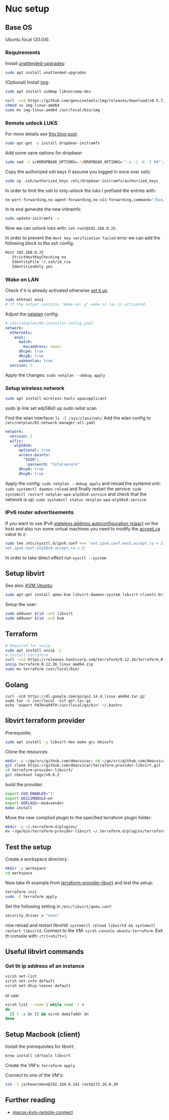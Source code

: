 # Nuc setup

## Base OS

Ubuntu focal (20.04).

### Requirements

Install [unattended-upgrades](https://help.ubuntu.com/community/AutomaticSecurityUpdates):

```bash
sudo apt install unattended-upgrades
```

(Optional) Install [img](https://github.com/genuinetools/img/releases/download):

```bash
sudo apt install uidmap libseccomp-dev

curl -sLO https://github.com/genuinetools/img/releases/download/v0.5.7/img-linux-amd64
chmod +x img-linux-amd64
sudo mv img-linux-amd64 /usr/local/bin/img
```

### Remote unlock LUKS

For more details see [this blog post](https://hamy.io/post/0009/how-to-install-luks-encrypted-ubuntu-18.04.x-server-and-enable-remote-unlocking).

```bash
sudo apt-get -y install dropbear-initramfs
```

Add some sane options for dropbear:

```bash
sudo sed -i s/#DROPBEAR_OPTIONS=.*/DROPBEAR_OPTIONS='"-s -j -k -I 60"'/ /etc/dropbear-initramfs/config
```

Copy the authorized ssh keys (I assume you logged in once over ssh):

```bash
sudo cp .ssh/authorized_keys /etc/dropbear-initramfs/authorized_keys
```

In order to limit the ssh to only unlock the luks I prefixed the entries with:

```bash
no-port-forwarding,no-agent-forwarding,no-x11-forwarding,command="/bin/cryptroot-unlock"
```

In te end generate the new initramfs:

```bash
sudo update-initramfs -u
```

Now we can unlock luks with: `ssh root@192.168.0.25`.

In order to prevent the `Host key verification failed` error we can add the following block to the ssh config:

```bash
Host 192.168.0.25
   StrictHostKeyChecking no
   IdentityFile ~/.ssh/id_rsa
   IdentitiesOnly yes
```

### Wake on LAN

Check if it is already activated otherwise [set it up](https://www.intel.de/content/www/de/de/support/articles/000027615/intel-nuc.html)

```bash
sudo ethtool eno1
# If the output contains "Wake-on: g" wake on lan is activated.
```

Adjust the [netplan](https://wiki.ubuntuusers.de/Netplan/) config:

```yaml
# /etc/netplan/00-installer-config.yaml
network:
  ethernets:
    eno1:
      match:
        macaddress: <mac>
      dhcp4: true
      dhcp6: true
      wakeonlan: true
  version: 2
```

Apply the changes: `sudo netplan --debug apply`

### Setup wireless network

```bash
sudo apt install wireless-tools wpasupplicant
```

sudo ip link set wlp58s0 up
sudo iwlist scan

Find the wlan interface: `ls -l /sys/class/net/`
Add the wlan config to `/etc/netplan/01-network-manager-all.yaml`

```yaml
network:
  version: 2
  wifis:
    wlp58s0:
      optional: true
      access-points:
        "SSID":
          password: "totalsecure"
      dhcp4: true
      dhcp6: true
```

Apply the config: `sudo netplan --debug apply` and reload the systemd unit: `sudo systemctl daemon-reload` and finally restart the service: `sudo systemctl restart netplan-wpa-wlp58s0.service` and check that the network is up: `sudo systemctl status netplan-wpa-wlp58s0.service`

### IPv6 router advertisements

If you want to use IPv6 [stateless address autoconfiguration (slaac)](https://en.wikipedia.org/wiki/IPv6_address#Stateless_address_autoconfiguration) on the host and also run some virtual machines you need to modify the [accept_ra](https://www.kernel.org/doc/Documentation/networking/ip-sysctl.txt) value to `2`:

```bash
sudo tee /etc/sysctl.d/ipv6.conf <<< 'net.ipv6.conf.eno1.accept_ra = 2
net.ipv6.conf.wlp58s0.accept_ra = 2'
```

In order to take direct effect run `sysctl --system`

## Setup libvirt

See also: [KVM Ubuntu](https://help.ubuntu.com/community/KVM/Installation#Installation):

```bash
sudo apt-get install qemu-kvm libvirt-daemon-system libvirt-clients bridge-utils
```

Setup the user:

```bash
sudo adduser $(id -un) libvirt
sudo adduser $(id -un) kvm
```

## Terraform

```bash
# Required for unzip
sudo apt install unzip -y
# Install terraform
curl -sLO https://releases.hashicorp.com/terraform/0.12.26/terraform_0.12.26_linux_amd64.zip
unzip terraform_0.12.26_linux_amd64.zip
sudo mv terraform /usr/local/bin/
```

## Golang

```bas
curl -sLO https://dl.google.com/go/go1.14.4.linux-amd64.tar.gz
sudo tar -C /usr/local -xzf go*.tar.gz
echo 'export PATH=$PATH:/usr/local/go/bin' ~/.bashrc
```

## libvirt terraform provider

Prerequisite;

```bash
sudo apt install -y libvirt-dev make gcc mkisofs
```

Clone the resources:

```bash
mkdir -p ~/go/src/github.com/dmacvicar; cd ~/go/src/github.com/dmacvicar
git clone https://github.com/dmacvicar/terraform-provider-libvirt.git
cd terraform-provider-libvirt/
git checkout tags/v0.6.2
```

build the provider:

```bash
export CGO_ENABLED="1"
export GO111MODULE=on
export GOFLAGS=-mod=vendor
make install
```

Move the new complied plugin to the specified terraform plugin folder:

```bash
mkdir -p ~/.terraform.d/plugins/
mv ~/go/bin/terraform-provider-libvirt ~/.terraform.d/plugins/terraform-provider-libvirt_v0.6.2
```

## Test the setup

Create a workspace directory:

```bash
mkdir -p workspace
cd workspace
```

Now take th example from [terraform-provider-libvirt](https://github.com/dmacvicar/terraform-provider-libvirt/tree/master/examples/v0.12/ubuntu) and test the setup:

```bash
terraform init
sudo -E terraform apply
```

Set the following setting in `/etc/libvirt/qemu.conf`:

```bash
security_driver = "none"
```

now reload and restart libvirtd: `systemctl reload libvirtd && systemctl restart libvirtd`.
Connect to the VM: `virsh console ubuntu-terraform`.
Exit th console with: `ctrl+shift+]`.

## Useful libvirt commands

### Get th ip address of an instance

```bash
virsh net-list
virsh net-info default
virsh net-dhcp-leases default
```

or use:

```bash
virsh list --name | while read -r n
do
  [[ ! -z $n ]] && virsh domifaddr $n
done
```

## Setup Macbook (client)

Install the prerequisites for libvirt:

```bash
brew install cdrtools libvirt
```

Create the VM's: `terraform apply`

Connect to one of the VM's:

```bash
ssh -J jscheuermann@192.168.0.242 root@172.16.0.39
```

## Further reading

- [macos-kvm-remote-connect](https://johnsiu.com/blog/macos-kvm-remote-connect)
